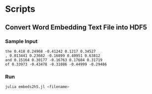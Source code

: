 # Scripts

## Convert Word Embedding Text File into HDF5
### Sample Input
```
the 0.418 0.24968 -0.41242 0.1217 0.34527
, 0.013441 0.23682 -0.16899 0.40951 0.63812
and 0.15164 0.30177 -0.16763 0.17684 0.31719
of 0.33973 -0.43478 -0.31086 -0.44999 -0.29486
```

### Run
```julia
julia embeds2h5.jl <filename>
```
